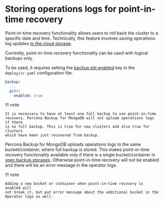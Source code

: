 # Storing operations logs for point-in-time recovery

Point-in-time recovery functionality allows users to roll back the cluster to a
specific date and time. Technically, this feature involves saving operations log
updates [to the cloud storage](backups-storage.md).

Currently, point-in-time recovery functionality can be used with logical backups
only.

To be used, it requires setting the [backup.pitr.enabled](operator.md#backup-pitr-enabled)
key in the `deploy/cr.yaml` configuration file:

```yaml
backup:
  ...
  pitr:
    enabled: true
```

!!! note

    It is necessary to have at least one full backup to use point-in-time
    recovery. Percona Backup for MongoDB will not upload operations logs if there
    is no full backup. This is true for new clusters and also true for clusters
    which have been just recovered from backup.

Percona Backup for MongoDB uploads operations logs to the same bucket/container,
where full backup is stored. This makes point-in-time recovery functionality
available only if there is a single bucket/container in [spec.backup.storages](operator.md#backup-storages-type).
Otherwise point-in-time recovery will not be enabled and there will be an error
message in the operator logs.

!!! note

    Adding a new bucket or container when point-in-time recovery is enabled will
    not break it, but put error message about the additional bucket in the
    Operator logs as well.


